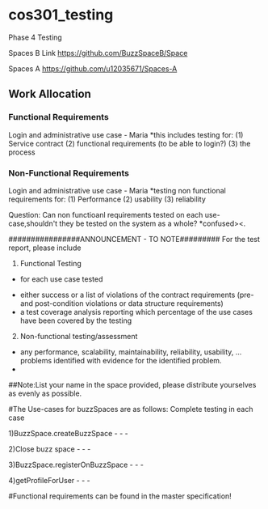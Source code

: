 # cos301_testing
Phase 4 Testing

Spaces B Link
https://github.com/BuzzSpaceB/Space

Spaces A
https://github.com/u12035671/Spaces-A

## Work Allocation
### Functional Requirements
Login and administrative use case - Maria
	*this includes testing for:
		(1) Service contract
		(2) functional requirements (to be able to login?)
		(3) the process

### Non-Functional Requirements
Login and administrative use case - Maria
	*testing non functional requirements for:
		(1) Performance
		(2) usability
		(3) reliability
		
Question: Can non functioanl requirements tested on each use-case,shouldn't they be tested on the system as a whole? *confused><.









 ################ANNOUNCEMENT - TO NOTE#########
 For the test report, please include
 
1. Functional Testing
- for each use case tested
* either success or a list of violations of the contract requirements (pre- and post-condition violations or data structure requirements)
* a test coverage analysis reporting which percentage of the use cases have been covered by the testing

2. Non-functional testing/assessment
- any performance, scalability, maintainability, reliability, usability, ... problems identified with evidence for the identified problem.
- 
##Note:List your name in the space provided,
	please distribute yourselves as evenly
	as possible.

#The Use-cases for buzzSpaces are as follows: Complete testing in each case

1)BuzzSpace.createBuzzSpace 
	-
	-
	-
	
2)Close buzz space
	-
	-
	-
	
3)BuzzSpace.registerOnBuzzSpace
	-
	-
	-
	
4)getProfileForUser
	-
	-
	-
	
#Functional requirements can be found in the master specification!
